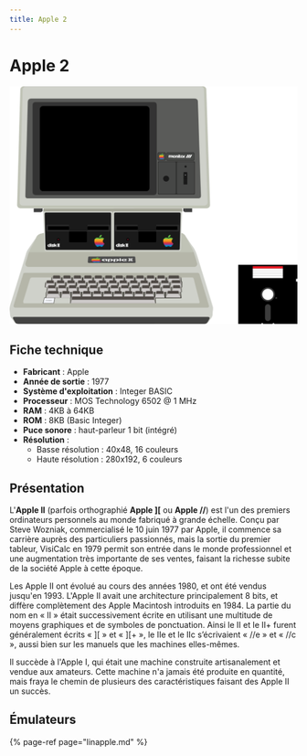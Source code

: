 ```yaml
---
title: Apple 2
---
```


# Apple 2

![](./apple-2/image%20%2816%29.png)

## Fiche technique

* **Fabricant** : Apple
* **Année de sortie** : 1977
* **Système d'exploitation** : Integer BASIC
* **Processeur** : MOS Technology 6502 @ 1 MHz
* **RAM** : 4KB à 64KB
* **ROM** : 8KB \(Basic Integer\)
* **Puce sonore** : haut-parleur 1 bit \(intégré\)
* **Résolution** :
  * Basse résolution : 40x48, 16 couleurs
  * Haute résolution : 280x192, 6 couleurs

## Présentation

L'**Apple II** \(parfois orthographié **Apple \]\[** ou **Apple //**\) est l'un des premiers ordinateurs personnels au monde fabriqué à grande échelle. Conçu par Steve Wozniak, commercialisé le 10 juin 1977 par Apple, il commence sa carrière auprès des particuliers passionnés, mais la sortie du premier tableur, VisiCalc en 1979 permit son entrée dans le monde professionnel et une augmentation très importante de ses ventes, faisant la richesse subite de la société Apple à cette époque.

Les Apple II ont évolué au cours des années 1980, et ont été vendus jusqu'en 1993. L'Apple II avait une architecture principalement 8 bits, et diffère complètement des Apple Macintosh introduits en 1984. La partie du nom en « II » était successivement écrite en utilisant une multitude de moyens graphiques et de symboles de ponctuation. Ainsi le II et le II+ furent généralement écrits « \]\[ » et « \]\[+ », le IIe et le IIc s’écrivaient « //e » et « //c », aussi bien sur les manuels que les machines elles-mêmes.

Il succède à l'Apple I, qui était une machine construite artisanalement et vendue aux amateurs. Cette machine n'a jamais été produite en quantité, mais fraya le chemin de plusieurs des caractéristiques faisant des Apple II un succès.

## Émulateurs

{% page-ref page="linapple.md" %}

